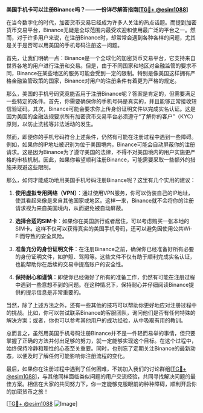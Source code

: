 **美国手机卡可以注册Binance吗？——一份详尽解答指南[[TG💪+ @esim1088](https://t.me/s/esim1088)]**

在当今数字化的时代，加密货币交易已经成为许多人关注的热点话题。而提到加密货币交易平台，Binance无疑是全球范围内最受欢迎和使用最广泛的平台之一。然而，对于许多用户来说，在注册Binance时，却常常会遇到各种各样的问题，尤其是关于是否可以用美国的手机号码注册这一问题。

首先，让我们明确一点：Binance是一个全球化的加密货币交易平台，它支持来自世界各地的用户进行注册和交易。但是，由于不同国家和地区对金融监管的要求不同，Binance在某些地区的服务可能会受到一定的限制。特别是像美国这样拥有严格金融监管政策的国家，Binance对用户的注册条件有着更为严格的规定。

那么，美国的手机号码究竟能否用于注册Binance呢？答案是肯定的，但需要满足一些特定的条件。首先，你需要确保你的手机号码是真实的，并且能够正常接收短信验证码。其次，Binance可能会要求你上传身份证明文件以完成实名认证。这是因为美国的金融法规要求所有加密货币交易平台必须遵守“了解你的客户”（KYC）原则，以防止洗钱等非法活动的发生。

然而，即便你的手机号码符合上述条件，仍然有可能在注册过程中遇到一些障碍。例如，如果你的IP地址被识别为位于美国境内，Binance可能会自动屏蔽你的注册请求。这是因为Binance为了遵守美国的法律，不得不对美国境内的用户实施更严格的审核机制。因此，如果你希望顺利注册Binance，可能需要采取一些额外的措施来规避这些限制。

那么，如何才能成功地用美国手机号码注册Binance呢？这里有几个实用的建议：

1. **使用虚拟专用网络（VPN）**：通过使用VPN服务，你可以伪装自己的IP地址，使其看起来像是来自其他国家或地区。这样一来，Binance就不会将你的注册请求视为来自美国境内，从而避免被自动屏蔽。

2. **选择合适的SIM卡**：如果你在美国旅行或者居住，可以考虑购买一张本地的SIM卡。这样不仅可以获得真实的美国手机号码，还可以避免因使用公共Wi-Fi而导致的安全风险。

3. **准备充分的身份证明文件**：在注册Binance之前，确保你已经准备好所有必要的身份证明文件，如护照、驾照等。这些文件不仅有助于顺利完成实名认证，也能帮助你在后续的交易中提高账户的安全性。

4. **保持耐心和谨慎**：即使你已经做好了所有的准备工作，仍然有可能在注册过程中遇到一些意想不到的问题。在这种情况下，保持耐心并仔细阅读Binance提供的提示信息是非常重要的。

当然，除了上述方法之外，还有一些其他的技巧可以帮助你更好地应对注册过程中的挑战。比如，你可以尝试联系Binance的客服团队，询问他们是否有任何特殊的解决方案；或者，你也可以参考其他用户的成功经验，从中吸取有用的教训。

总而言之，虽然用美国手机号码注册Binance并不是一件轻而易举的事情，但只要掌握了正确的方法并付出足够的努力，就一定能够实现这个目标。在这个过程中，始终保持冷静和理性的心态至关重要。同时，也别忘了定期关注Binance的最新动态，以便及时了解任何可能影响你注册流程的变化。

最后，如果你在注册过程中遇到了任何困难，不妨加入我们的讨论群组[[TG💪+ @esim1088](https://t.me/s/esim1088)]，与其他同样面临类似问题的用户交流经验，共同寻找解决问题的最佳方案。相信在大家的共同努力下，你一定能够克服眼前的种种障碍，顺利开启你的加密货币之旅！

[[TG💪+ @esim1088](https://t.me/s/esim1088) ![Image](https://i.postimg.cc/4NQfJmqS/Snipaste-2025-05-13-00-14-12.png)]